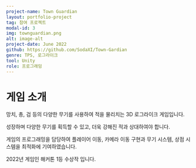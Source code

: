 ```yaml
---
project-name: Town Guardian
layout: portfolio-project
tag: 참여 프로젝트
modal-id: 3
img: townguardian.png
alt: image-alt
project-date: June 2022
github: https://github.com/SodaXI/Town-Gardian
genre: TPS, 로그라이크
tool: Unity
role: 프로그래밍
---
```

# 게임 소개
망치, 총, 검 등의 다양한 무기를 사용하여 적을 물리치는 3D 로그라이크 게임입니다.

성장하며 다양한 무기를 획득할 수 있고, 더욱 강해진 적과 상대하여야 합니다.

게임의 프로그래밍을 담당하여 플레이어 이동, 카메라 이동 구현과 무기 시스템, 상점 시스템을 최적화에 기여하였습니다.

2022년 게임인 해커톤 1등 수상작 입니다.